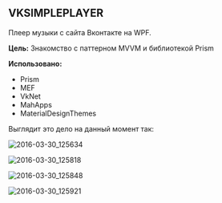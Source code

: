 ## VKSIMPLEPLAYER

Плеер музыки с сайта Вконтакте на WPF.

**Цель:** Знакомство с паттерном MVVM и библиотекой Prism

**Использовано:**

 - Prism
 - MEF
 - VkNet
 - MahApps
 - MaterialDesignThemes

Выглядит это дело на данный момент так:

![2016-03-30_125634](https://cloud.githubusercontent.com/assets/5565986/14138810/e8e41aa4-f677-11e5-8f3c-0ed728303787.png)

![2016-03-30_125818](https://cloud.githubusercontent.com/assets/5565986/14138820/fa1c4526-f677-11e5-9197-644866babb78.png)

![2016-03-30_125848](https://cloud.githubusercontent.com/assets/5565986/14138884/4b890c8c-f678-11e5-8d7c-38aa4f303b6c.png)

![2016-03-30_125921](https://cloud.githubusercontent.com/assets/5565986/14138836/11888a30-f678-11e5-95a4-4e445f098448.png)
